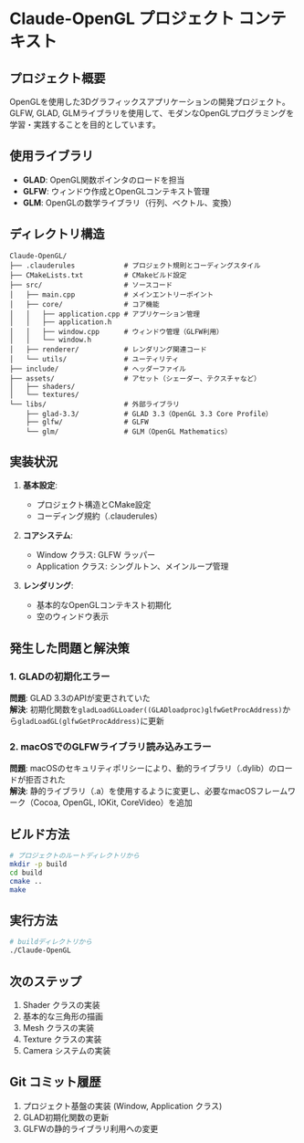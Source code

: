 # Claude-OpenGL プロジェクト コンテキスト

## プロジェクト概要

OpenGLを使用した3Dグラフィックスアプリケーションの開発プロジェクト。GLFW, GLAD, GLMライブラリを使用して、モダンなOpenGLプログラミングを学習・実践することを目的としています。

## 使用ライブラリ

- **GLAD**: OpenGL関数ポインタのロードを担当
- **GLFW**: ウィンドウ作成とOpenGLコンテキスト管理
- **GLM**: OpenGLの数学ライブラリ（行列、ベクトル、変換）

## ディレクトリ構造

```
Claude-OpenGL/
├── .clauderules            # プロジェクト規則とコーディングスタイル
├── CMakeLists.txt          # CMakeビルド設定
├── src/                    # ソースコード
│   ├── main.cpp            # メインエントリーポイント
│   ├── core/               # コア機能
│   │   ├── application.cpp # アプリケーション管理
│   │   ├── application.h
│   │   ├── window.cpp      # ウィンドウ管理（GLFW利用）
│   │   └── window.h
│   ├── renderer/           # レンダリング関連コード
│   └── utils/              # ユーティリティ
├── include/                # ヘッダーファイル
├── assets/                 # アセット（シェーダー、テクスチャなど）
│   ├── shaders/
│   └── textures/
└── libs/                   # 外部ライブラリ
    ├── glad-3.3/           # GLAD 3.3（OpenGL 3.3 Core Profile）
    ├── glfw/               # GLFW
    └── glm/                # GLM（OpenGL Mathematics）
```

## 実装状況

1. **基本設定**:
   - プロジェクト構造とCMake設定
   - コーディング規約（.clauderules）

2. **コアシステム**:
   - Window クラス: GLFW ラッパー
   - Application クラス: シングルトン、メインループ管理

3. **レンダリング**:
   - 基本的なOpenGLコンテキスト初期化
   - 空のウィンドウ表示

## 発生した問題と解決策

### 1. GLADの初期化エラー
**問題**: GLAD 3.3のAPIが変更されていた  
**解決**: 初期化関数を`gladLoadGLLoader((GLADloadproc)glfwGetProcAddress)`から`gladLoadGL(glfwGetProcAddress)`に更新

### 2. macOSでのGLFWライブラリ読み込みエラー
**問題**: macOSのセキュリティポリシーにより、動的ライブラリ（.dylib）のロードが拒否された  
**解決**: 静的ライブラリ（.a）を使用するように変更し、必要なmacOSフレームワーク（Cocoa, OpenGL, IOKit, CoreVideo）を追加

## ビルド方法

```bash
# プロジェクトのルートディレクトリから
mkdir -p build
cd build
cmake ..
make
```

## 実行方法

```bash
# buildディレクトリから
./Claude-OpenGL
```

## 次のステップ

1. Shader クラスの実装
2. 基本的な三角形の描画
3. Mesh クラスの実装
4. Texture クラスの実装
5. Camera システムの実装

## Git コミット履歴

1. プロジェクト基盤の実装 (Window, Application クラス)
2. GLAD初期化関数の更新
3. GLFWの静的ライブラリ利用への変更
